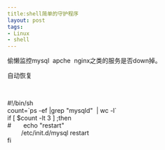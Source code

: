 ```yaml
---
title:shell简单的守护程序
layout: post
tags:
- Linux
- shell
---
```

<div> <p>偷懒监控mysql  apche  nginx之类的服务是否down掉。</p><p>自动恢复</p><p> </p><p>#!/bin/sh<br/>count=`ps -ef |grep "mysqld"  | wc -l` <br/>if [ $count -lt 3 ] ;then<br/>#       echo "restart"<br/>        /etc/init.d/mysql restart<br/>fi<br/></p> </div>